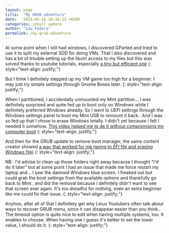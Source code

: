 ```yaml
---
layout: page
title:  "My GRUB adventure"
date:   2025-05-16 19:38:23 +0200
categories: jekyll update
author: "Lou Fedora"
permalink: /my-grub-adventure
---
```

At some point when I still had windows, I discovered GParted and tried to use it to split my external SDD for doing VMs. That I also discovered and has a bit of trouble setting up the libvirt access to my files but this was solved thanks to youtube tutorials, especially [a tiny but efficient one](https://www.youtube.com/watch?v=jWySqo6u2l0)
{: style="text-align: justify;"}

But I think I definitely stepped up my VM game too high for a beginner. I may just try simple settings through Gnome Boxes later.
{: style="text-align: justify;"}

When I partitioned, I accidentally unmounted my Mint partition... I was definitely surprised and quite fed up to boot only on Windows while I definitely preferred Windows already. So I went to UEFI settings through the Windows settings panel to boot my Mint USB to remount it back.. And I was so fed up that I chose to erase Windows totally. I didn't yet because I felt I needed it somehow. [This video helped me to de it without compromising my computer boot](https://youtu.be/QHRrFwEpzPU?si=V6wLisTd1gOGQsRe)
{: style="text-align: justify;"}

And then for the GRUB update to remove boot manager, the same content creator showed [a way that worked for me (going to EFI file and erasing Windows file)](https://youtu.be/VCboZdiztNc?si=DRRZqb9Prfv9HPHG)
{: style="text-align: justify;"}

NB : I'd advise to clean up those folders right away because I thought "I'd do it later" but at some point I had an issue that made me force restart my laptop and... I saw the damned Windows blue screen. I freaked out but could grab the boot settings from the available options and thankfully go back to Mint.. and did the removal because I definitely didn't want to see that screen ever again. It's too dreadful for nothing, even an extra beginner like me could fix that issue.
{: style="text-align: justify;"}

Anyhoo, after all of that I definitely get why Linux Youtubers often talk about ways to recover GRUB menu, since it can disappear easier than you think.. The timeout option is quite nice to edit when having multiple systems, too. It enables to choose. When having one I guess it's better to set the lower value, I should do it.
{: style="text-align: justify;"}

